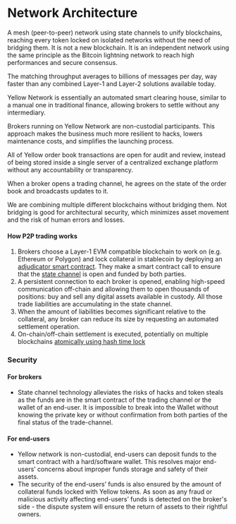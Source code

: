 # Network Architecture

A mesh (peer-to-peer) network using state channels to unify blockchains, reaching every token locked on isolated networks without the need of bridging them. It is not a new blockchain. It is an independent network using the same principle as the Bitcoin lightning network to reach high performances and secure consensus.

The matching throughput averages to billions of messages per day, way faster than any combined Layer-1 and Layer-2 solutions available today.

Yellow Network is essentially an automated smart clearing house, similar to a manual one in traditional finance, allowing brokers to settle without any intermediary.

Brokers running on Yellow Network are non-custodial participants. This approach makes the business much more resilient to hacks, lowers maintenance costs, and simplifies the launching process.

All of Yellow order book transactions are open for audit and review, instead of being stored inside a single server of a centralized exchange platform without any accountability or transparency.

When a broker opens a trading channel, he agrees on the state of the order book and broadcasts updates to it.

We are combining multiple different blockchains without bridging them. Not bridging is good for architectural security, which minimizes asset movement and the risk of human errors and losses.

#### How P2P trading works

1. Brokers choose a Layer-1 EVM compatible blockchain to work on (e.g. Ethereum or Polygon) and lock collateral in stablecoin by deploying an [adjudicator smart contract](smart-clearing-contract.md#adjudicator-smart-contract). They make a smart contract call to ensure that the [state channel](smart-clearing-contract.md#state-channel-protocol) is open and funded by both parties.
2. A persistent connection to each broker is opened, enabling high-speed communication off-chain and allowing them to open thousands of positions: buy and sell any digital assets available in custody. All those trade liabilities are accumulating in the state channel.
3. When the amount of liabilities becomes significant relative to the collateral, any broker can reduce its size by requesting an automated settlement operation.
4. On-chain/off-chain settlement is executed, potentially on multiple blockchains [atomically using hash time lock](smart-clearing-contract.md#hash-time-lock-htl)

### **Security**

#### **For brokers**

* State channel technology alleviates the risks of hacks and token steals as the funds are in the smart contract of the trading channel or the wallet of an end-user. It is impossible to break into the Wallet without knowing the private key or without confirmation from both parties of the final status of the trade-channel.

#### **For end-users**

* Yellow network is non-custodial, end-users can deposit funds to the smart contract with a hard/software wallet. This resolves major end-users’ concerns about improper funds storage and safety of their assets.
* The security of the end-users’ funds is also ensured by the amount of collateral funds locked with Yellow tokens. As soon as any fraud or malicious activity affecting end-users’ funds is detected on the broker's side - the dispute system will ensure the return of assets to their rightful owners.
